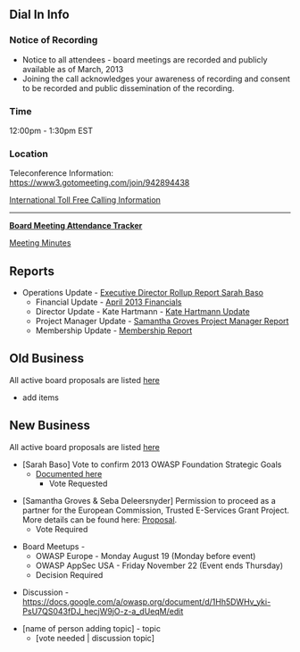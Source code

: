 ## Dial In Info

### Notice of Recording

  - Notice to all attendees - board meetings are recorded and publicly
    available as of March, 2013
  - Joining the call acknowledges your awareness of recording and
    consent to be recorded and public dissemination of the recording.

### Time

12:00pm - 1:30pm EST

### Location

Teleconference Information:
<https://www3.gotomeeting.com/join/942894438>

[International Toll Free Calling
Information](International_Toll_Free_Calling_Information "wikilink")

-----

**[Board Meeting Attendance
Tracker](https://docs.google.com/a/owasp.org/spreadsheet/ccc?key=0ApZ9zE0hx0LNdG5uRzNYZE8ycDFabnBWNkU4SFpwREE)**

[Meeting
Minutes](https://docs.google.com/document/d/1WkOEYvvtj5Z3fJyKTipdnsjHIM7hr25oma3PCab5dGk/edit?usp=sharing)

## Reports

  - Operations Update - [Executive Director Rollup Report Sarah
    Baso](https://docs.google.com/document/d/16Ih3LIEL7RhyVabLfKIo-a-HQfhLBnDHU3v9SNn7v0c/edit?usp=sharing)
      - Financial Update - [April 2013
        Financials](https://docs.google.com/spreadsheet/ccc?key=0ApZ9zE0hx0LNdG9oNmpJUTVNMEtsbFdYLWJ2Y2Fpa0E&usp=sharing)
      - Director Update - Kate Hartmann - [Kate Hartmann
        Update](https://docs.google.com/a/owasp.org/document/d/1KIeiZpBil0Atek78Aff1v3aHqcG9-Q5UWSNHxxQday8/edit)
      - Project Manager Update - [Samantha Groves Project Manager
        Report](https://www.owasp.org/index.php/OWASP_Project_Manager_Activity_Reports/May_13_2013)
      - Membership Update - [Membership
        Report](http://owasp.com/index.php/April_2013_Membership_Report)

## Old Business

All active board proposals are listed
[here](https://drive.google.com/folderview?id=0BxSfMVkfLvslVXdvUFV3NkxucWc&usp=sharing)

  - add items

## New Business

All active board proposals are listed
[here](https://drive.google.com/folderview?id=0BxSfMVkfLvslVXdvUFV3NkxucWc&usp=sharing)

  - \[Sarah Baso\] Vote to confirm 2013 OWASP Foundation Strategic Goals
    - [Documented
    here](https://drive.google.com/a/owasp.org/folderview?id=0BxSfMVkfLvslVXdvUFV3NkxucWc&usp=sharing#)
      - Vote Requested

<!-- end list -->

  - \[Samantha Groves & Seba Deleersnyder\] Permission to proceed as a
    partner for the European Commission, Trusted E-Services Grant
    Project. More details can be found here:
    [Proposal](https://docs.google.com/document/d/1aZFrR-gVTFGiP1bjtmy7YqtpgQSsma90yDziLNloEQM/edit?usp=sharing).
      - Vote Required

<!-- end list -->

  - Board Meetups -
      - OWASP Europe - Monday August 19 (Monday before event)
      - OWASP AppSec USA - Friday November 22 (Event ends Thursday)
      - Decision Required

<!-- end list -->

  - Discussion -
    <https://docs.google.com/a/owasp.org/document/d/1Hh5DWHv_yki-PsU7QS043fDJ_hecjW9jO-z-a_dUeqM/edit>

<!-- end list -->

  - \[name of person adding topic\] - topic
      - \[vote needed | discussion topic\]